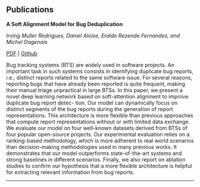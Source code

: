 ## Publications

**A Soft Alignment Model for Bug Deduplication**

*Irving Muller Rodrigues, Daniel Aloise, Eraldo Rezende Fernandes, and Michel Dagenais*

[PDF](https://irving-muller.github.io/papers/MSR2020.pdf) | [Github](https://github.com/irving-muller/soft_alignment_model_bug_deduplication) 

Bug tracking systems (BTS) are widely used in software projects. An important task in such systems consists in identifying duplicate bug reports, i.e., distinct reports related to the same software issue. For several reasons, reporting bugs that have already been reported is quite frequent, making their manual triage unpractical in large BTSs. In this paper, we present a novel deep learning network based on soft-attention alignment to improve duplicate bug report detec- tion. Our model can dynamically focus on distinct segments of the bug reports during the generation of report representations. This architecture is more flexible than previous approaches that compute report representations without or with limited data exchange. We evaluate our model on four well-known datasets derived from BTSs of four popular open-source projects. Our experimental evaluation relies on a ranking-based methodology, which is more adherent to real world scenarios than decision-making methodologies used in many previous works. It demonstrates that our model outperforms state-of-the-art systems and strong baselines in different scenarios. Finally, we also report on ablation studies to confirm our hypothesis that a more flexible architecture is helpful for extracting relevant information from bug reports.

---
<!-- <p style="font-size:11px">Page template forked from <a href="https://github.com/evanca/quick-portfolio">evanca</a></p> -->
<!-- Remove above link if you don't want to attibute -->
